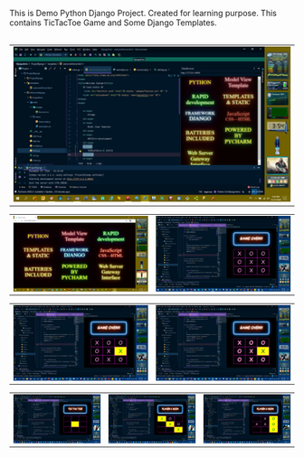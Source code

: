 This is Demo Python Django Project.
Created for learning purpose.
This contains TicTacToe Game and Some Django Templates.
<br>
<br>
<table style="width:100%">
  <tr>
    <td><img src="https://github.com/MayankChowdhary/DjangoProject/blob/master/screenshots/Screenshot36.png" >
    </td>
</tr>
</table>
<table style="width:100%">
  <tr>
     <td><img src="https://github.com/MayankChowdhary/DjangoProject/blob/master/screenshots/Screenshot37.png" >
    </td>
     <td><img src="https://github.com/MayankChowdhary/DjangoProject/blob/master/screenshots/Screenshot38.png" >
  </td>
</tr>
</table>
<table style="width:100%">
  <tr>
    <td><img src="https://github.com/MayankChowdhary/DjangoProject/blob/master/screenshots/Screenshot39.png" >
</td>
    <td><img src="https://github.com/MayankChowdhary/DjangoProject/blob/master/screenshots/Screenshot40.png" >
</td>
</tr>
</table>
<table style="width:100%">
  <tr>
    <td><img src="https://github.com/MayankChowdhary/DjangoProject/blob/master/screenshots/Screenshot41.png" >
</td>
     <td><img src="https://github.com/MayankChowdhary/DjangoProject/blob/master/screenshots/Screenshot42.png" >
</td>
<td><img src="https://github.com/MayankChowdhary/DjangoProject/blob/master/screenshots/Screenshot43.png" >
</td>
</tr>
</table>